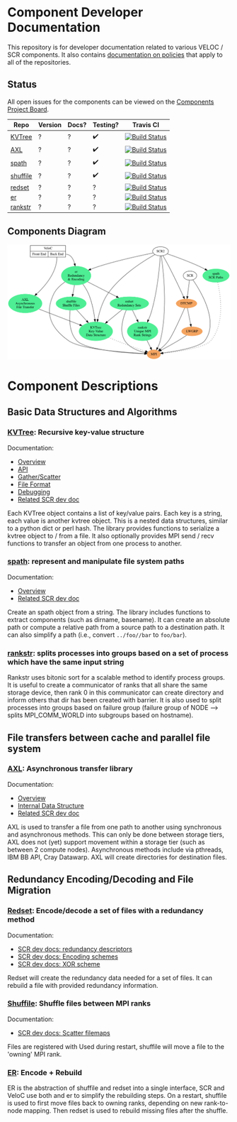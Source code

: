 # Component Developer Documentation

This repository is for developer documentation related to various VELOC / SCR components.
It also contains [documentation on policies](./POLICIES.md) that apply to all of the repositories.

## Status

All open issues for the components can be viewed on the [Components Project Board](https://github.com/orgs/ECP-VeloC/projects/1).

Repo | Version | Docs? | Testing? | Travis CI
-----|---------|-------|----------|----------
[KVTree](https://github.com/ecp-veloc/kvtree) | ? | ? | :heavy_check_mark: | [![Build Status](https://api.travis-ci.org/ECP-VeloC/KVTree.png?branch=master)](https://travis-ci.org/ECP-VeloC/KVTree)
[AXL](https://github.com/ecp-veloc/axl) | ? | ? | :heavy_check_mark: | [![Build Status](https://api.travis-ci.org/ECP-VeloC/AXL.png?branch=master)](https://travis-ci.org/ECP-VeloC/AXL)
[spath](https://github.com/ecp-veloc/spath) | ? | ? | :heavy_check_mark: | [![Build Status](https://api.travis-ci.org/ECP-VeloC/spath.png?branch=master)](https://travis-ci.org/ECP-VeloC/spath)
[shuffile](https://github.com/ecp-veloc/shuffile) | ? | ? | :heavy_check_mark: | [![Build Status](https://api.travis-ci.org/ECP-VeloC/shuffile.png?branch=master)](https://travis-ci.org/ECP-VeloC/shuffile)
[redset](https://github.com/ecp-veloc/redset) | ? | ? | ? | [![Build Status](https://api.travis-ci.org/ECP-VeloC/redset.png?branch=master)](https://travis-ci.org/ECP-VeloC/redset)
[er](https://github.com/ecp-veloc/er) | ? | ? | ? | [![Build Status](https://api.travis-ci.org/ECP-VeloC/er.png?branch=master)](https://travis-ci.org/ECP-VeloC/er)
[rankstr](https://github.com/ecp-veloc/rankstr) | ? | ? | ? | [![Build Status](https://api.travis-ci.org/ECP-VeloC/rankstr.png?branch=master)](https://travis-ci.org/ECP-VeloC/rankstr)

## Components Diagram

![Components Diagram](./diagram/components.png)

# Component Descriptions

## Basic Data Structures and Algorithms

### [KVTree](https://github.com/ecp-veloc/kvtree): Recursive key-value structure

Documentation:
- [Overview](https://github.com/ecp-veloc/kvtree/blob/master/doc/rst/users/overview.rst)
- [API](https://github.com/ecp-veloc/kvtree/blob/master/doc/rst/users/api.rst)
- [Gather/Scatter](https://github.com/ecp-veloc/kvtree/blob/master/doc/rst/users/gatherscatter.rst)
- [File Format](https://github.com/ecp-veloc/kvtree/blob/master/doc/rst/users/fileformat.rst)
- [Debugging](https://github.com/ecp-veloc/kvtree/blob/master/doc/rst/users/debugging.rst)
- [Related SCR dev doc](https://scr-dev.readthedocs.io/en/latest/developers/hash.html)

Each KVTree object contains a list of key/value pairs.
Each key is a string, each value is another kvtree object.
This is a nested data structures, similar to a python dict or perl hash.
The library provides functions to serialize a kvtree object to / from a file.
It also optionally provides MPI send / recv functions to transfer an object from one process to another.

### [spath](https://github.com/ecp-veloc/spath): represent and manipulate file system paths

Documentation:
- [Overview](https://github.com/ecp-veloc/spath/blob/master/doc/rst/spath.rst)
- [Related SCR dev doc](https://scr-dev.readthedocs.io/en/latest/developers/path.html)

Create an spath object from a string.
The library includes functions to extract components (such as dirname, basename).
It can create an absolute path or compute a relative path from a source path to a destination path.
It can also simplify a path (i.e., convert `../foo//bar` to `foo/bar`).

### [rankstr](https://github.com/ecp-veloc/rankstr): splits processes into groups based on a set of process which have the same input string

Rankstr uses bitonic sort for a scalable method to identify process groups.
It is useful to create a communicator of ranks that all share the same storage device, then rank 0 in this communicator can create directory and inform others that dir has been created with barrier.
It is also used to split processes into groups based on failure group (failure group of NODE --> splits MPI_COMM_WORLD into subgroups based on hostname).

## File transfers between cache and parallel file system

### [AXL](https://github.com/ecp-veloc/axl): Asynchronous transfer library

Documentation:
- [Overview](https://github.com/ecp-veloc/axl/blob/master/doc/README.md)
- [Internal Data Structure](https://github.com/ecp-veloc/axl/blob/master/doc/file_lists.md)
- [Related SCR dev doc](https://scr-dev.readthedocs.io/en/latest/developers/file_transfer.html)

AXL is used to transfer a file from one path to another using synchronous and asynchronous methods.
This can only be done between storage tiers, AXL does not (yet) support movement within a storage tier (such as between 2 compute nodes).
Asynchronous methods include via pthreads, IBM BB API, Cray Datawarp.
AXL will create directories for destination files.

## Redundancy Encoding/Decoding and File Migration

### [Redset](https://github.com/ecp-veloc/redset): Encode/decode a set of files with a redundancy method

Documentation:
- [SCR dev docs: redundancy descriptors](https://scr-dev.readthedocs.io/en/latest/developers/redundancy_descriptors.html)
- [SCR dev docs: Encoding schemes](https://scr-dev.readthedocs.io/en/latest/developers/schemes.html)
- [SCR dev docs: XOR scheme](https://scr-dev.readthedocs.io/en/latest/developers/scheme_xor.html)

Redset will create the redundancy data needed for a set of files.
It can rebuild a file with provided redundancy information.

### [Shuffile](https://github.com/ecp-veloc/shuffile): Shuffle files between MPI ranks

Documentation:
- [SCR dev docs: Scatter filemaps](https://scr-dev.readthedocs.io/en/latest/developers/flow_api.html#scr-scatter-filemaps)

Files are registered with
Used during restart, shuffile will move a file to the 'owning' MPI rank.

### [ER](https://github.com/ecp-veloc/er): Encode + Rebuild

ER is the abstraction of shuffile and redset into a single interface, SCR and VeloC use both and er to simplify the rebuilding steps.
On a restart, shuffile is used to first move files back to owning ranks, depending on new rank-to-node mapping.
Then redset is used to rebuild missing files after the shuffle.
